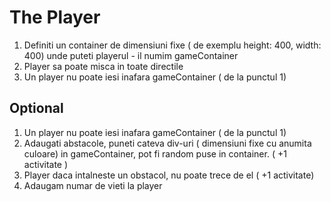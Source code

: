 # The Player

1.  Definiti un container de dimensiuni fixe ( de exemplu height: 400, width: 400) unde puteti playerul - il numim gameContainer
2.  Player sa poate misca in toate directile
3.  Un player nu poate iesi inafara gameContainer ( de la punctul 1)

##  Optional 

1. Un player nu poate iesi inafara gameContainer ( de la punctul 1)
2. Adaugati abstacole, puneti cateva div-uri ( dimensiuni fixe cu anumita culoare) in gameContainer, pot fi random puse in container. ( +1 activitate )
3. Player daca intalneste un obstacol, nu poate trece de el ( +1  activitate)
4. Adaugam numar de vieti la player
